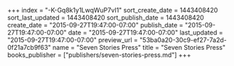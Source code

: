 +++
index = "-K-Gq8k1y1LwqWuP7vI1"
sort_create_date = 1443408420
sort_last_updated = 1443408420
sort_publish_date = 1443408420
create_date = "2015-09-27T19:47:00-07:00"
publish_date = "2015-09-27T19:47:00-07:00"
date = "2015-09-27T19:47:00-07:00"
last_updated = "2015-09-27T19:47:00-07:00"
preview_url = "53ba0a20-30c9-ef27-7a2d-0f21a7cb9f63"
name = "Seven Stories Press"
title = "Seven Stories Press"
books_publisher = ["publishers/seven-stories-press.md"]
+++
